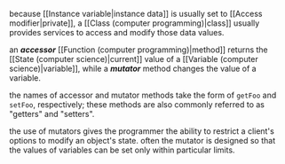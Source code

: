 because [[Instance variable|instance data]] is usually set to [[Access modifier|private]], a [[Class (computer programming)|class]] usually provides services to access and modify those data values.

an ***accessor*** [[Function (computer programming)|method]] returns the [[State (computer science)|current]] value of a [[Variable (computer science)|variable]], while a ***mutator*** method changes the value of a variable.

the names of accessor and mutator methods take the form of `getFoo` and `setFoo`, respectively; these methods are also commonly referred to as "getters" and "setters".

the use of mutators gives the programmer the ability to restrict a client's options to modify an object's state. often the mutator is designed so that the values of variables can be set only within particular limits.